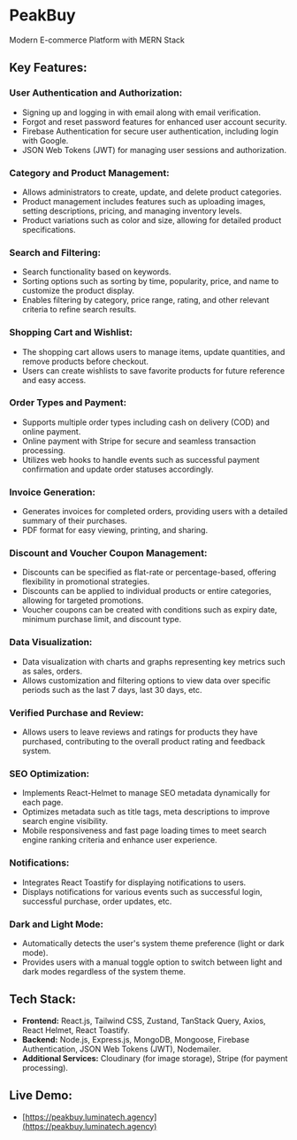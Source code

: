 # PeakBuy

Modern E-commerce Platform with MERN Stack

## Key Features:

### User Authentication and Authorization:
- Signing up and logging in with email along with email verification.
- Forgot and reset password features for enhanced user account security.
- Firebase Authentication for secure user authentication, including login with Google.
- JSON Web Tokens (JWT) for managing user sessions and authorization.

### Category and Product Management:
- Allows administrators to create, update, and delete product categories.
- Product management includes features such as uploading images, setting descriptions, pricing, and managing inventory levels.
- Product variations such as color and size, allowing for detailed product specifications.

### Search and Filtering:
- Search functionality based on keywords.
- Sorting options such as sorting by time, popularity, price, and name to customize the product display.
- Enables filtering by category, price range, rating, and other relevant criteria to refine search results.

### Shopping Cart and Wishlist:
- The shopping cart allows users to manage items, update quantities, and remove products before checkout.
- Users can create wishlists to save favorite products for future reference and easy access.

### Order Types and Payment:
- Supports multiple order types including cash on delivery (COD) and online payment.
- Online payment with Stripe for secure and seamless transaction processing.
- Utilizes web hooks to handle events such as successful payment confirmation and update order statuses accordingly.

### Invoice Generation:
- Generates invoices for completed orders, providing users with a detailed summary of their purchases.
- PDF format for easy viewing, printing, and sharing.

### Discount and Voucher Coupon Management:
- Discounts can be specified as flat-rate or percentage-based, offering flexibility in promotional strategies.
- Discounts can be applied to individual products or entire categories, allowing for targeted promotions.
- Voucher coupons can be created with conditions such as expiry date, minimum purchase limit, and discount type.

### Data Visualization:
- Data visualization with charts and graphs representing key metrics such as sales, orders.
- Allows customization and filtering options to view data over specific periods such as the last 7 days, last 30 days, etc.

### Verified Purchase and Review:
- Allows users to leave reviews and ratings for products they have purchased, contributing to the overall product rating and feedback system.

### SEO Optimization:
- Implements React-Helmet to manage SEO metadata dynamically for each page.
- Optimizes metadata such as title tags, meta descriptions to improve search engine visibility.
- Mobile responsiveness and fast page loading times to meet search engine ranking criteria and enhance user experience.

### Notifications:
- Integrates React Toastify for displaying notifications to users.
- Displays notifications for various events such as successful login, successful purchase, order updates, etc.

### Dark and Light Mode:
- Automatically detects the user's system theme preference (light or dark mode).
- Provides users with a manual toggle option to switch between light and dark modes regardless of the system theme.

## Tech Stack:
- **Frontend:** React.js, Tailwind CSS, Zustand, TanStack Query, Axios, React Helmet, React Toastify.
- **Backend:** Node.js, Express.js, MongoDB, Mongoose, Firebase Authentication, JSON Web Tokens (JWT), Nodemailer.
- **Additional Services:** Cloudinary (for image storage), Stripe (for payment processing).

## Live Demo:
- [https://peakbuy.luminatech.agency](https://peakbuy.luminatech.agency)

